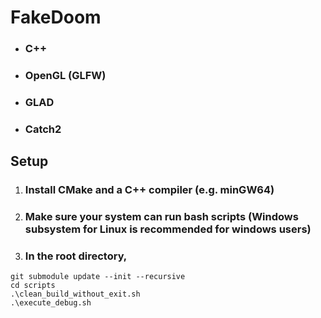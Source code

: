 # FakeDoom

- ### C++
- ### OpenGL (GLFW)
- ### GLAD
- ### Catch2

## Setup
1. ### Install CMake and a C++ compiler (e.g. minGW64)
2. ### Make sure your system can run bash scripts (Windows subsystem for Linux is recommended for windows users)
2. ### In the root directory,
```
git submodule update --init --recursive
cd scripts
.\clean_build_without_exit.sh
.\execute_debug.sh
```
